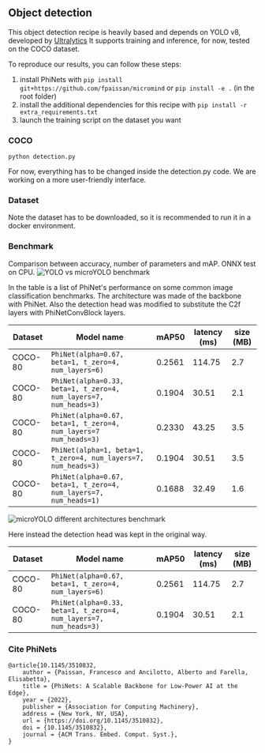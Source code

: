 ## Object detection

This object detection recipe is heavily based and depends on YOLO v8, developed by [Ultralytics](https://github.com/ultralytics/ultralytics)
It supports training and inference, for now, tested on the COCO dataset.

To reproduce our results, you can follow these steps:

1. install PhiNets with `pip install git+https://github.com/fpaissan/micromind` or `pip install -e .` (in the root folder)
2. install the additional dependencies for this recipe with `pip install -r extra_requirements.txt`
3. launch the training script on the dataset you want

### COCO

```
python detection.py
```

For now, everything has to be changed inside the detection.py code. We are working on a more user-friendly interface.

### Dataset

Note the dataset has to be downloaded, so it is recommended to run it in a docker environment.

### Benchmark

Comparison between accuracy, number of parameters and mAP. ONNX test on CPU.
![YOLO vs microYOLO benchmark](./benchmarks/plots/yolov8.png)

In the table is a list of PhiNet's performance on some common image classification benchmarks.
The architecture was made of the backbone with PhiNet. Also the detection head was modified to substitute the C2f layers with PhiNetConvBlock layers.

| Dataset | Model name                                           | mAP50  | latency (ms) | size (MB) |
| ------- | ---------------------------------------------------- | ------ | ------------ | --------- |
| COCO-80 | `PhiNet(alpha=0.67, beta=1, t_zero=4, num_layers=6)` | 0.2561 | 114.75       | 2.7       |
| COCO-80 | `PhiNet(alpha=0.33, beta=1, t_zero=4, num_layers=7, num_heads=3)` | 0.1904 | 30.51 | 2.1 |
| COCO-80 | `PhiNet(alpha=0.67, beta=1, t_zero=4, num_layers=7 num_heads=3)` | 0.2330  | 43.25 | 3.5  |
| COCO-80 | `PhiNet(alpha=1, beta=1, t_zero=4, num_layers=7, num_heads=3)` | 0.1904 | 30.51 | 3.5  |
| COCO-80 | `PhiNet(alpha=0.67, beta=1, t_zero=4, num_layers=7, num_heads=1)` | 0.1688 |  32.49 | 1.6  |

![microYOLO different architectures benchmark](./benchmarks/plots/yolov8.png)

Here instead the detection head was kept in the original way.

| Dataset | Model name                                           | mAP50  | latency (ms) | size (MB) |
| ------- | ---------------------------------------------------- | ------ | ------------ | --------- |
| COCO-80 | `PhiNet(alpha=0.67, beta=1, t_zero=4, num_layers=6)` | 0.2561 | 114.75       | 2.7       |
| COCO-80 | `PhiNet(alpha=0.33, beta=1, t_zero=4, num_layers=7, num_heads=3)` | 0.1904 | 30.51 | 2.1 |


### Cite PhiNets
```
@article{10.1145/3510832,
	author = {Paissan, Francesco and Ancilotto, Alberto and Farella, Elisabetta},
	title = {PhiNets: A Scalable Backbone for Low-Power AI at the Edge},
	year = {2022},
	publisher = {Association for Computing Machinery},
	address = {New York, NY, USA},
	url = {https://doi.org/10.1145/3510832},
	doi = {10.1145/3510832},
	journal = {ACM Trans. Embed. Comput. Syst.},
}
```
